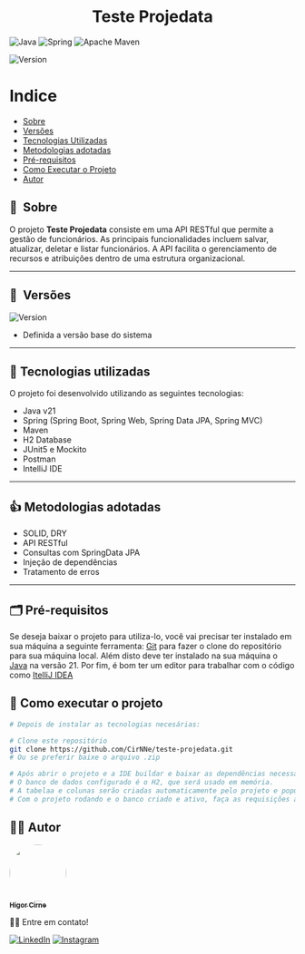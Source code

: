 <h1 align="center">Teste Projedata</h1>

![Java](https://img.shields.io/badge/java-%23ED8B00.svg?style=for-the-badge&logo=java&logoColor=white)
![Spring](https://img.shields.io/badge/spring-%236DB33F.svg?style=for-the-badge&logo=spring&logoColor=white)
![Apache Maven](https://img.shields.io/badge/Apache%20Maven-C71A36?style=for-the-badge&logo=Apache%20Maven&logoColor=white)

![Version](https://img.shields.io/badge/version-v1.0.0-blue)

Indice
=================
* [Sobre](#-sobre)
* [Versões](#-versões)
* [Tecnologias Utilizadas](#-tecnologias-utilizadas)
* [Metodologias adotadas](#-metodologias-adotadas)
* [Pré-requisitos](#-pré-requisitos)
* [Como Executar o Projeto](#-como-executar-o-projeto)
* [Autor](#-autor)

## 💬&nbsp; Sobre

O projeto **Teste Projedata** consiste em uma API RESTful que permite a gestão de funcionários. As principais funcionalidades incluem salvar, atualizar, deletar e listar funcionários. A API facilita o gerenciamento de recursos e atribuições dentro de uma estrutura organizacional.

---

## 🔖&nbsp; Versões

![Version](https://img.shields.io/badge/version-v1.0.0-blue)
- Definida a versão base do sistema

---

## 🚀 Tecnologias utilizadas

O projeto foi desenvolvido utilizando as seguintes tecnologias:

- Java v21
- Spring (Spring Boot, Spring Web, Spring Data JPA, Spring MVC)
- Maven
- H2 Database
- JUnit5 e Mockito
- Postman
- IntelliJ IDE

---

## 👍 Metodologias adotadas

- SOLID, DRY
- API RESTful
- Consultas com SpringData JPA
- Injeção de dependências
- Tratamento de erros

---

## 🗂 Pré-requisitos

Se deseja baixar o projeto para utiliza-lo, você vai precisar ter instalado em sua máquina a seguinte ferramenta:
[Git](https://git-scm.com) para fazer o clone do repositório para sua máquina local.
Além disto deve ter instalado na sua máquina o [Java](https://www.oracle.com/br/java/technologies/downloads/#java21) na versão 21. Por fim, é bom ter um editor para trabalhar com o código como [ItelliJ IDEA](https://www.jetbrains.com/pt-br/idea/)

## 🎲 Como executar o projeto

```bash
# Depois de instalar as tecnologias necesárias:

# Clone este repositório
git clone https://github.com/CirNNe/teste-projedata.git
# Ou se preferir baixe o arquivo .zip

# Após abrir o projeto e a IDE buildar e baixar as dependências necessárias,
# O banco de dados configurado é o H2, que será usado em memória.
# A tabelaa e colunas serão criadas automaticamente pelo projeto e populada pelo arquivo data.sql
# Com o projeto rodando e o banco criado e ativo, faça as requisições aos endpoints que desejar
```

## 👨‍💻 Autor

<a href="https://github.com/CirNNe">
 <img style="border-radius: 50%;" src="https://avatars.githubusercontent.com/u/98779843?s=400&u=0acf3d526d374b620501ea180d5c81c3ff998c42&v=4" width="100px;" alt=""/>
 <br />
 <sub><b>Higor Cirne</b></sub></a> <a href="https://github.com/CirNNe" title="GitHub"></a>

👋🏽 Entre em contato!

[![LinkedIn](https://img.shields.io/badge/linkedin-%230077B5.svg?style=for-the-badge&logo=linkedin&logoColor=white)](https://www.linkedin.com/in/higorcirne/)
[![Instagram](https://img.shields.io/badge/Instagram-%23E4405F.svg?style=for-the-badge&logo=Instagram&logoColor=white)](https://www.instagram.com/higordev_/)
